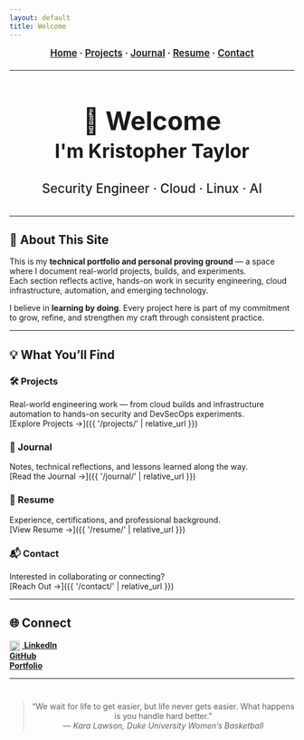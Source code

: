```yaml
---
layout: default
title: Welcome
---
```


<!-- ──────────────── NAVIGATION BAR ──────────────── -->
<div align="center" style="font-size:1.05rem; font-weight:600; margin-bottom:20px;">
  <a href="{{ '/' | relative_url }}">Home</a> ·
  <a href="{{ '/projects/' | relative_url }}">Projects</a> ·
  <a href="{{ '/journal/' | relative_url }}">Journal</a> ·
  <a href="{{ '/resume/' | relative_url }}">Resume</a> ·
  <a href="{{ '/contact/' | relative_url }}">Contact</a>
</div>

---

<!-- ──────────────── HERO / TITLE SECTION ──────────────── -->
<div align="center" style="margin-top:35px; margin-bottom:35px;">

<h1 style="font-size:2.8rem; margin-bottom:0;">👋 Welcome</h1>

<h2 style="font-size:2.1rem; margin-top:5px; margin-bottom:8px;">
I'm <strong>Kristopher Taylor</strong>
</h2>

<h3 style="font-size:1.4rem; font-weight:500; color:#222;">
Security Engineer · Cloud · Linux · AI
</h3>

</div>

---

## 🧭 About This Site

This is my **technical portfolio and personal proving ground** — a space where I document real-world projects, builds, and experiments.  
Each section reflects active, hands-on work in security engineering, cloud infrastructure, automation, and emerging technology.

I believe in **learning by doing**. Every project here is part of my commitment to grow, refine, and strengthen my craft through consistent practice.

---

## 💡 What You’ll Find

### 🛠️ Projects  
Real-world engineering work — from cloud builds and infrastructure automation to hands-on security and DevSecOps experiments.  
[Explore Projects →]({{ '/projects/' | relative_url }})

### 📓 Journal  
Notes, technical reflections, and lessons learned along the way.  
[Read the Journal →]({{ '/journal/' | relative_url }})

### 🧾 Resume  
Experience, certifications, and professional background.  
[View Resume →]({{ '/resume/' | relative_url }})

### 📬 Contact  
Interested in collaborating or connecting?  
[Reach Out →]({{ '/contact/' | relative_url }})

---

## 🌐 Connect

[<img src="https://cdn.jsdelivr.net/gh/simple-icons/simple-icons/icons/linkedin.svg" alt="LinkedIn" width="18" height="18" style="vertical-align:middle; margin-right:4px;"/> **LinkedIn**](https://linkedin.com/in/kristophertaylorsec)  
[**GitHub**](https://github.com/KristopherTaylorSec)  
[**Portfolio**](https://kristophertaylorsec.github.io)

---

<div align="center" style="margin-top:40px;">

> “We wait for life to get easier, but life never gets easier. What happens is you handle hard better.”  
> — *Kara Lawson, Duke University Women’s Basketball*

</div>
